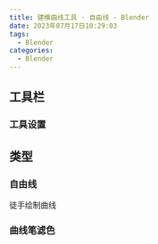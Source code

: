 ```yaml
---
title: 建模曲线工具 · 自由线 - Blender
date: 2023年07月17日10:29:03
tags:
  - Blender
categories:
  - Blender
---
```


## 工具栏

### 工具设置

## 类型

### 自由线

徒手绘制曲线

### 曲线笔滤色
